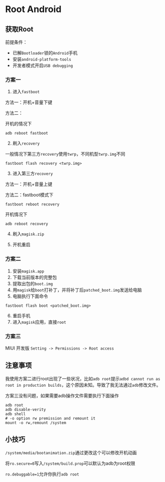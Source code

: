 # Root Android

## 获取Root

前提条件：

- 已解`Bootloader`锁的`Android`手机
- 安装`android-platform-tools`
- 开发者模式开启`USB debugging`

### 方案一

1. 进入`fastboot`

方法一：开机+音量下键

方法二：

开机的情况下

```shell
adb reboot fastboot
```

2. 刷入`recovery`

一般情况下第三方`recovery`使用`twrp`，不同机型`twrp.img`不同

```shell
fastboot flash recovery <twrp.img> 
```

3. 进入第三方`recovery`

方法一：开机+音量上键

方法二：fastboot模式下

```shell
fastboot reboot recovery
```

开机情况下

```shell
adb reboot recovery
```

4. 刷入`magisk.zip`

5. 开机重启

### 方案二

1. 安装`magisk.app`
2. 下载当前版本的完整包
3. 提取出包的`boot.img`
4. 用`magisk`给`boot`打补丁，并将补丁后`patched_boot.img`发送给电脑
5. 电脑执行下面命令

```shell
fastboot flash boot <patched_boot.img>
```

6. 重启手机
7. 进入`magisk`应用，直接`root`

### 方案三

MIUI 开发版 `Setting -> Permissions -> Root access`

## 注意事项

我使用方案二进行root出现了一些状况，比如`adb root`提示`adbd cannot run as root in production builds`，这个原因未知。导致了我无法通过`adb`修改文件。

方案三没有问题，如果需要adb操作文件需要执行下面操作

```shell
adb root
adb disable-verity
adb shell
# -o option rw premission and remount it
mount -o rw,remount /system
```

## 小技巧

`/system/media/bootanimation.zip`通过更改这个可以修改开机动画

将`ro.secure=0`写入`/system/build.prop`可以默认为adb为root权限

`ro.debuggable=1`允许你执行`adb root`

